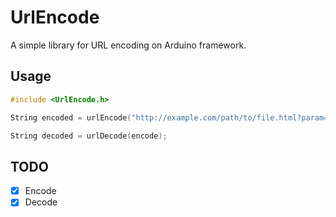# UrlEncode

A simple library for URL encoding on Arduino framework.

## Usage

```cpp
#include <UrlEncode.h>

String encoded = urlEncode("http://example.com/path/to/file.html?param=value&param2=value2");

String decoded = urlDecode(encode);
```

## TODO

- [X] Encode
- [X] Decode
